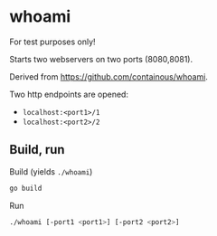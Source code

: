 # whoami

For test purposes only!

Starts two webservers on two ports (8080,8081).

Derived from https://github.com/containous/whoami.

Two http endpoints are opened:

* `localhost:<port1>/1`
* `localhost:<port2>/2`

## Build, run

Build (yields `./whoami`)

```bash
go build
```

Run

```bash
./whoami [-port1 <port1>] [-port2 <port2>]
```
